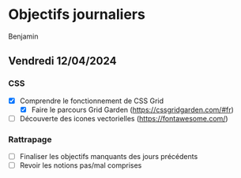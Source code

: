 # Objectifs journaliers

Benjamin

## Vendredi 12/04/2024

### CSS

- [x] Comprendre le fonctionnement de CSS Grid
  - [x] Faire le parcours Grid Garden (https://cssgridgarden.com/#fr)
- [ ] Découverte des icones vectorielles (https://fontawesome.com/)

### Rattrapage

- [ ] Finaliser les objectifs manquants des jours précédents
- [ ] Revoir les notions pas/mal comprises
